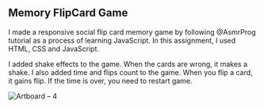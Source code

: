 <h2>Memory FlipCard Game</h2>

I made a responsive social flip card memory game by following @AsmrProg tutorial as a process of learning JavaScript. In this assignment, I used HTML, CSS and JavaScript. 

I added shake effects to the game. When the cards are wrong, it makes a shake. I also added time and flips count to the game. When you flip a card, it gains flip. If the time is over, you need to restart game.

![Artboard – 4](https://user-images.githubusercontent.com/112612492/232330381-fcf38609-a6b7-4717-a7a1-f605157c9224.png)
